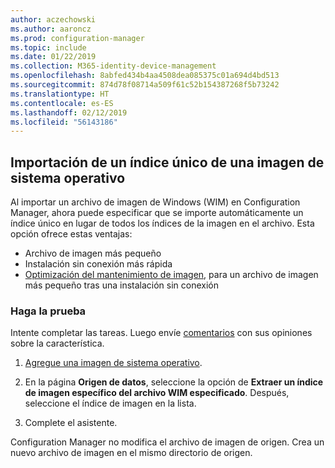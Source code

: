 ```yaml
---
author: aczechowski
ms.author: aaroncz
ms.prod: configuration-manager
ms.topic: include
ms.date: 01/22/2019
ms.collection: M365-identity-device-management
ms.openlocfilehash: 8abfed434b4aa4508dea085375c01a694d4bd513
ms.sourcegitcommit: 874d78f08714a509f61c52b154387268f5b73242
ms.translationtype: HT
ms.contentlocale: es-ES
ms.lasthandoff: 02/12/2019
ms.locfileid: "56143186"
---
```

## <a name="bkmk_index"></a> Importación de un índice único de una imagen de sistema operativo
<!--3719699-->

Al importar un archivo de imagen de Windows (WIM) en Configuration Manager, ahora puede especificar que se importe automáticamente un índice único en lugar de todos los índices de la imagen en el archivo. Esta opción ofrece estas ventajas:

- Archivo de imagen más pequeño  
- Instalación sin conexión más rápida  
- [Optimización del mantenimiento de imagen](#bkmk_resetbase), para un archivo de imagen más pequeño tras una instalación sin conexión  


### <a name="try-it-out"></a>Haga la prueba

Intente completar las tareas. Luego envíe [comentarios](/sccm/core/understand/find-help#product-feedback) con sus opiniones sobre la característica.

1. [Agregue una imagen de sistema operativo](/sccm/osd/get-started/manage-operating-system-images#BKMK_AddOSImages).  

2. En la página **Origen de datos**, seleccione la opción de **Extraer un índice de imagen específico del archivo WIM especificado**. Después, seleccione el índice de imagen en la lista.  

3. Complete el asistente.

Configuration Manager no modifica el archivo de imagen de origen. Crea un nuevo archivo de imagen en el mismo directorio de origen. 

